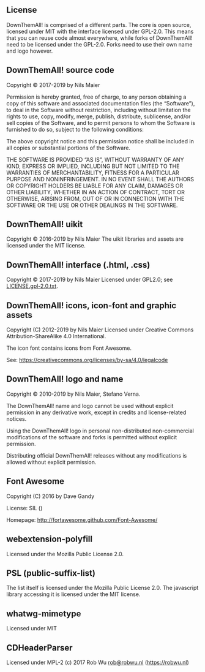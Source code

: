 ## License

DownThemAll! is comprised of a different parts.
The core is open source, licensed under MIT with the interface licensed under GPL-2.0.
This means that you can reuse code almost everywhere, while forks of DownThemAll! need
to be licensed under the GPL-2.0. Forks need to use their own name and logo however.

## DownThemAll! source code

Copyright © 2017-2019 by Nils Maier

Permission is hereby granted, free of charge, to any person obtaining a copy
of this software and associated documentation files (the “Software”), to deal
in the Software without restriction, including without limitation the rights
to use, copy, modify, merge, publish, distribute, sublicense, and/or sell
copies of the Software, and to permit persons to whom the Software is
furnished to do so, subject to the following conditions:

The above copyright notice and this permission notice shall be included in
all copies or substantial portions of the Software.

THE SOFTWARE IS PROVIDED “AS IS”, WITHOUT WARRANTY OF ANY KIND, EXPRESS OR
IMPLIED, INCLUDING BUT NOT LIMITED TO THE WARRANTIES OF MERCHANTABILITY,
FITNESS FOR A PARTICULAR PURPOSE AND NONINFRINGEMENT. IN NO EVENT SHALL THE
AUTHORS OR COPYRIGHT HOLDERS BE LIABLE FOR ANY CLAIM, DAMAGES OR OTHER
LIABILITY, WHETHER IN AN ACTION OF CONTRACT, TORT OR OTHERWISE, ARISING FROM,
OUT OF OR IN CONNECTION WITH THE SOFTWARE OR THE USE OR OTHER DEALINGS IN
THE SOFTWARE.

## DownThemAll! uikit

Copyright © 2016-2019 by Nils Maier
The uikit libraries and assets are licensed under the MIT license.

## DownThemAll! interface (.html, .css)

Copyright © 2017-2019 by Nils Maier
Licensed under GPL2.0; see [LICENSE.gpl-2.0.txt](LICENSE.gpl-2.0.txt).


## DownThemAll! icons, icon-font and graphic assets

Copyright (C) 2012-2019 by Nils Maier
Licensed under Creative Commons Attribution-ShareAlike 4.0 International.

The icon font contains icons from Font Awesome.

See: https://creativecommons.org/licenses/by-sa/4.0/legalcode


## DownThemAll! logo and name

Copyright © 2010-2019 by Nils Maier, Stefano Verna.

The DownThemAll! name and logo cannot be used without explicit permission
in any derivative work, except in credits and license-related notices.

Using the DownThemAll! logo in personal non-distributed non-commercial
modifications of the software and forks is permitted without explicit
permission.

Distributing official DownThemAll! releases without any modifications is allowed without explicit permission.

## Font Awesome

Copyright (C) 2016 by Dave Gandy

License:   SIL ()

Homepage:  http://fortawesome.github.com/Font-Awesome/

## webextension-polyfill

Licensed under the Mozilla Public License 2.0.

## PSL (public-suffix-list)

The list itself is licensed under the Mozilla Public License 2.0.
The javascript library accessing it is licensed under the MIT license.

## whatwg-mimetype

Licensed under MIT


## CDHeaderParser

Licensed under MPL-2
(c) 2017 Rob Wu <rob@robwu.nl> (https://robwu.nl)
